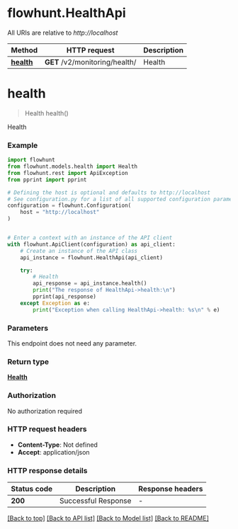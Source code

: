 # flowhunt.HealthApi

All URIs are relative to *http://localhost*

Method | HTTP request | Description
------------- | ------------- | -------------
[**health**](HealthApi.md#health) | **GET** /v2/monitoring/health/ | Health


# **health**
> Health health()

Health

### Example


```python
import flowhunt
from flowhunt.models.health import Health
from flowhunt.rest import ApiException
from pprint import pprint

# Defining the host is optional and defaults to http://localhost
# See configuration.py for a list of all supported configuration parameters.
configuration = flowhunt.Configuration(
    host = "http://localhost"
)


# Enter a context with an instance of the API client
with flowhunt.ApiClient(configuration) as api_client:
    # Create an instance of the API class
    api_instance = flowhunt.HealthApi(api_client)

    try:
        # Health
        api_response = api_instance.health()
        print("The response of HealthApi->health:\n")
        pprint(api_response)
    except Exception as e:
        print("Exception when calling HealthApi->health: %s\n" % e)
```



### Parameters

This endpoint does not need any parameter.

### Return type

[**Health**](Health.md)

### Authorization

No authorization required

### HTTP request headers

 - **Content-Type**: Not defined
 - **Accept**: application/json

### HTTP response details

| Status code | Description | Response headers |
|-------------|-------------|------------------|
**200** | Successful Response |  -  |

[[Back to top]](#) [[Back to API list]](../README.md#documentation-for-api-endpoints) [[Back to Model list]](../README.md#documentation-for-models) [[Back to README]](../README.md)

